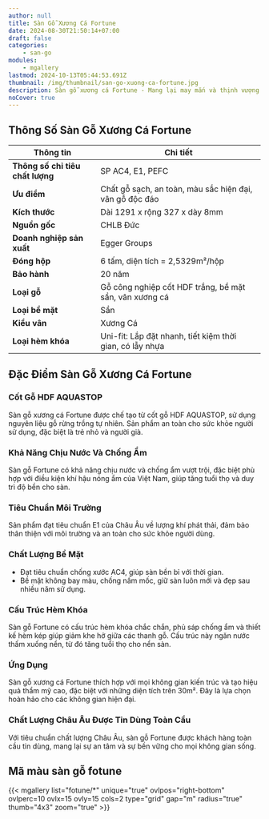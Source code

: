 ```yaml
---
author: null
title: Sàn Gỗ Xương Cá Fortune
date: 2024-08-30T21:50:14+07:00
draft: false
categories:
    - san-go
modules:
    - mgallery
lastmod: 2024-10-13T05:44:53.691Z
thumbnail: /img/thumbnail/san-go-xuong-ca-fortune.jpg
description: Sàn gỗ xương cá Fortune - Mang lại may mắn và thịnh vượng cho gia đình. Chất lượng cao, bền đẹp theo thời gian. Tạo không gian sống ấm cúng, sang trọng.
noCover: true
---
```

## Thông Số Sàn Gỗ Xương Cá Fortune
| **Thông tin**                   | **Chi tiết**                                             |
|----------------------------------|----------------------------------------------------------|
| **Thông số chỉ tiêu chất lượng** | SP AC4, E1, PEFC                                         |
| **Ưu điểm**                      | Chất gỗ sạch, an toàn, màu sắc hiện đại, vân gỗ độc đáo  |
| **Kích thước**                   | Dài 1291 x rộng 327 x dày 8mm                            |
| **Nguồn gốc**                    | CHLB Đức                                                 |
| **Doanh nghiệp sản xuất**        | Egger Groups                                             |
| **Đóng hộp**                     | 6 tấm, diện tích = 2,5329m²/hộp                         |
| **Bảo hành**                     | 20 năm                                                   |
| **Loại gỗ**                      | Gỗ công nghiệp cốt HDF trắng, bề mặt sần, vân xương cá   |
| **Loại bề mặt**                  | Sần                                                      |
| **Kiểu vân**                     | Xương Cá                                                 |
| **Loại hèm khóa**                | Uni-fit: Lắp đặt nhanh, tiết kiệm thời gian, có lẫy nhựa |

## Đặc Điểm Sàn Gỗ Xương Cá Fortune

### Cốt Gỗ HDF AQUASTOP

Sàn gỗ xương cá Fortune được chế tạo từ cốt gỗ HDF AQUASTOP, sử dụng nguyên liệu gỗ rừng trồng tự nhiên. Sản phẩm an toàn cho sức khỏe người sử dụng, đặc biệt là trẻ nhỏ và người già.

### Khả Năng Chịu Nước Và Chống Ẩm

Sàn gỗ Fortune có khả năng chịu nước và chống ẩm vượt trội, đặc biệt phù hợp với điều kiện khí hậu nóng ẩm của Việt Nam, giúp tăng tuổi thọ và duy trì độ bền cho sàn.

### Tiêu Chuẩn Môi Trường

Sản phẩm đạt tiêu chuẩn E1 của Châu Âu về lượng khí phát thải, đảm bảo thân thiện với môi trường và an toàn cho sức khỏe người dùng.

### Chất Lượng Bề Mặt

- Đạt tiêu chuẩn chống xước AC4, giúp sàn bền bỉ với thời gian.
- Bề mặt không bay màu, chống nấm mốc, giữ sàn luôn mới và đẹp sau nhiều năm sử dụng.

### Cấu Trúc Hèm Khóa

Sàn gỗ Fortune có cấu trúc hèm khóa chắc chắn, phủ sáp chống ẩm và thiết kế hèm kép giúp giảm khe hở giữa các thanh gỗ. Cấu trúc này ngăn nước thấm xuống nền, từ đó tăng tuổi thọ cho nền sàn.

### Ứng Dụng

Sàn gỗ xương cá Fortune thích hợp với mọi không gian kiến trúc và tạo hiệu quả thẩm mỹ cao, đặc biệt với những diện tích trên 30m². Đây là lựa chọn hoàn hảo cho các không gian hiện đại.

### Chất Lượng Châu Âu Được Tin Dùng Toàn Cầu

Với tiêu chuẩn chất lượng Châu Âu, sàn gỗ Fortune được khách hàng toàn cầu tin dùng, mang lại sự an tâm và sự bền vững cho mọi không gian sống.


## Mã màu sàn gỗ fotune

{{< mgallery list="fotune/*" unique="true" ovlpos="right-bottom" ovlperc=10 ovlx=15 ovly=15 cols=2 type="grid" gap="m" radius="true" thumb="4x3" zoom="true" >}}